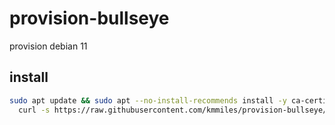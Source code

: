 # provision-bullseye

provision debian 11

## install

```bash
sudo apt update && sudo apt --no-install-recommends install -y ca-certificates curl && \
  curl -s https://raw.githubusercontent.com/kmmiles/provision-bullseye/main/bin/bootstrap?epoch=$(date '+s') | bash
```
